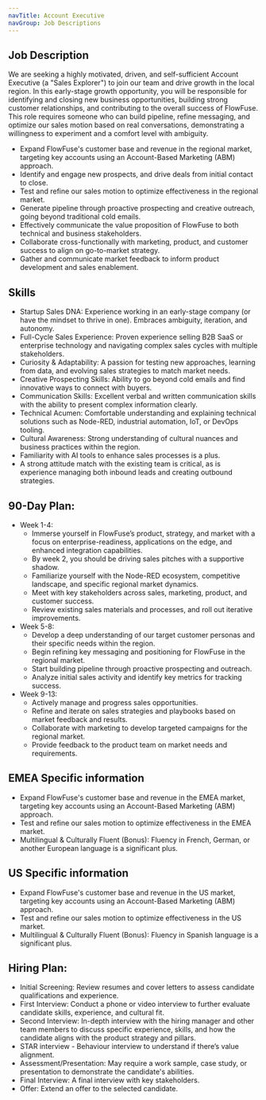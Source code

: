 ```yaml
---
navTitle: Account Executive
navGroup: Job Descriptions
---
```


## Job Description
We are seeking a highly motivated, driven, and self-sufficient Account Executive (a "Sales Explorer") to join our team and drive growth in the local region. In this early-stage growth opportunity, you will be responsible for identifying and closing new business opportunities, building strong customer relationships, and contributing to the overall success of FlowFuse. This role requires someone who can build pipeline, refine messaging, and optimize our sales motion based on real conversations, demonstrating a willingness to experiment and a comfort level with ambiguity.

* Expand FlowFuse's customer base and revenue in the regional market, targeting key accounts using an Account-Based Marketing (ABM) approach.
* Identify and engage new prospects, and drive deals from initial contact to close.
* Test and refine our sales motion to optimize effectiveness in the regional market.
* Generate pipeline through proactive prospecting and creative outreach, going beyond traditional cold emails.
* Effectively communicate the value proposition of FlowFuse to both technical and business stakeholders.
* Collaborate cross-functionally with marketing, product, and customer success to align on go-to-market strategy.
* Gather and communicate market feedback to inform product development and sales enablement.

## Skills
* Startup Sales DNA: Experience working in an early-stage company (or have the mindset to thrive in one). Embraces ambiguity, iteration, and autonomy.
* Full-Cycle Sales Experience: Proven experience selling B2B SaaS or enterprise technology and navigating complex sales cycles with multiple stakeholders.
* Curiosity & Adaptability: A passion for testing new approaches, learning from data, and evolving sales strategies to match market needs.
* Creative Prospecting Skills: Ability to go beyond cold emails and find innovative ways to connect with buyers.
* Communication Skills: Excellent verbal and written communication skills with the ability to present complex information clearly.   
* Technical Acumen: Comfortable understanding and explaining technical solutions such as Node-RED, industrial automation, IoT, or DevOps tooling.
* Cultural Awareness: Strong understanding of cultural nuances and business practices within the region.
* Familiarity with AI tools to enhance sales processes is a plus.
* A strong attitude match with the existing team is critical, as is experience managing both inbound leads and creating outbound strategies.

## 90-Day Plan:

* Week 1-4:
   * Immerse yourself in FlowFuse’s product, strategy, and market with a focus on enterprise-readiness, applications on the edge, and enhanced integration capabilities.
   * By week 2, you should be driving sales pitches with a supportive shadow.
   * Familiarize yourself with the Node-RED ecosystem, competitive landscape, and specific regional market dynamics.
   * Meet with key stakeholders across sales, marketing, product, and customer success.
   * Review existing sales materials and processes, and roll out iterative improvements.
* Week 5-8:
   * Develop a deep understanding of our target customer personas and their specific needs within the region.
   * Begin refining key messaging and positioning for FlowFuse in the regional market.
   * Start building pipeline through proactive prospecting and outreach.
   * Analyze initial sales activity and identify key metrics for tracking success.
* Week 9-13:
   * Actively manage and progress sales opportunities.
   * Refine and iterate on sales strategies and playbooks based on market feedback and results.
   * Collaborate with marketing to develop targeted campaigns for the regional market.
   * Provide feedback to the product team on market needs and requirements.

## EMEA Specific information
* Expand FlowFuse's customer base and revenue in the EMEA market, targeting key accounts using an Account-Based Marketing (ABM) approach.
* Test and refine our sales motion to optimize effectiveness in the EMEA market.
* Multilingual & Culturally Fluent (Bonus): Fluency in French, German, or another European language is a significant plus.

## US Specific information
* Expand FlowFuse's customer base and revenue in the US market, targeting key accounts using an Account-Based Marketing (ABM) approach.
* Test and refine our sales motion to optimize effectiveness in the US market.
* Multilingual & Culturally Fluent (Bonus): Fluency in Spanish language is a significant plus.

## Hiring Plan:
* Initial Screening: Review resumes and cover letters to assess candidate qualifications and experience.
* First Interview: Conduct a phone or video interview to further evaluate candidate skills, experience, and cultural fit.
* Second Interview: In-depth interview with the hiring manager and other team members to discuss specific experience, skills, and how the candidate aligns with the product strategy and pillars.
* STAR interview - Behaviour interview to understand if there’s value alignment.
* Assessment/Presentation: May require a work sample, case study, or presentation to demonstrate the candidate's abilities. 
* Final Interview: A final interview with key stakeholders.
* Offer: Extend an offer to the selected candidate.
